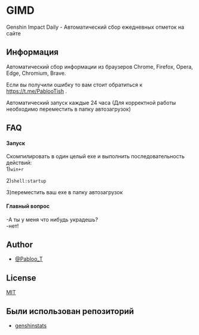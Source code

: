 
# GIMD

Genshin Impact Daily - Автоматический сбор ежедневных отметок на сайте


## Информация

Автоматический сбор информации из браузеров Chrome, Firefox, Opera, Edge, Chromium, Brave.

Если вы получили ошибку то вам стоит обратиться к https://t.me/PablooTish .

Автоматический запуск каждые 24 часа (Для корректной работы необходимо переместить в папку автозагрузок)

## FAQ

#### Запуск
Скомпилировать в один целый exe и выполнить последовательность действий:  
1)`win+r`

2)`shell:startup`

3)переместить ваш exe в папку автозагрузок

#### Главный вопрос

-А ты у меня что нибудь украдешь?   
-нет!
## Author
- [@Pabloo_T](https://github.com/Pabl00t)


## License

[MIT](https://choosealicense.com/licenses/mit/)


## Были использован репозиторий

 - [genshinstats](https://github.com/thesadru/genshinstats)
